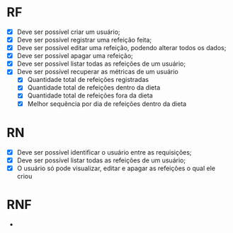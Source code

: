 # RF
- [x] Deve ser possível criar um usuário;
- [x] Deve ser possível registrar uma refeição feita;
- [x] Deve ser possível editar uma refeição, podendo alterar todos os dados;
- [x] Deve ser possível apagar uma refeição;
- [x] Deve ser possível listar todas as refeições de um usuário;
- [x] Deve ser possível recuperar as métricas de um usuário
    - [x] Quantidade total de refeições registradas
    - [x] Quantidade total de refeições dentro da dieta
    - [x] Quantidade total de refeições fora da dieta
    - [x] Melhor sequência por dia de refeições dentro da dieta

# RN
- [x] Deve ser possível identificar o usuário entre as requisições;
- [x] Deve ser possível listar todas as refeições de um usuário;
- [x] O usuário só pode visualizar, editar e apagar as refeições o qual ele criou

# RNF

-